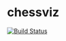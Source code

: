 # chessviz
[![Build Status](https://travis-ci.org/lew14748/chessviz.svg?branch=master)](https://travis-ci.org/lew14748/chessviz)
